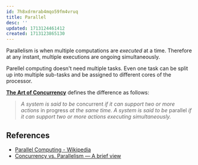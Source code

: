 ```yaml
---
id: 7h8xdrmrab4mqo59fm4vruq
title: Parallel
desc: ''
updated: 1713124461412
created: 1713123865130
---
```


Parallelism is when multiple computations are *executed* at a time. Therefore at any instant, multiple executions are ongoing simultaneously. 

Parellel computing doesn't need multiple tasks. Even one task can be split up into multiple sub-tasks and be assigned to different cores of the processor.


[**The Art of Concurrency**](http://shop.oreilly.com/product/9780596521547.do) defines the difference as follows:

> _A system is said to be_ concurrent _if it can support two or more actions_ in progress _at the same time. A system is said to be_ parallel _if it can support two or more actions executing simultaneously._

## References

- [Parallel Computing - Wikipedia](https://en.wikipedia.org/wiki/Parallel_computing)
- [Concurrency vs. Parallelism — A brief view](https://medium.com/@itIsMadhavan/concurrency-vs-parallelism-a-brief-review-b337c8dac350)